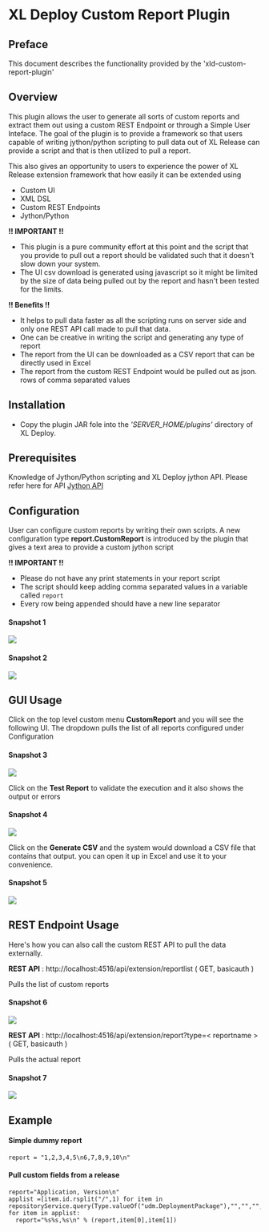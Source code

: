 # XL Deploy Custom Report Plugin



## Preface
This document describes the functionality provided by the 'xld-custom-report-plugin'

## Overview
This plugin allows the user to generate all sorts of custom reports and extract them out using a custom REST Endpoint or through a Simple User Inteface. The goal of the plugin is to provide a framework so that users capable of writing jython/python scripting to pull data out of XL Release can provide a script and that is then utilized to pull a report. 

This also gives an opportunity to users to experience the power of XL Release extension framework that how easily it can be extended using   
-  Custom UI  
-  XML DSL   
-  Custom REST Endpoints  
-  Jython/Python  

**!! IMPORTANT !!**   

- This plugin is a pure community effort at this point and the script that you provide to pull out a report should be validated such that it doesn't slow down your system.  
- The UI csv download is generated using javascript so it might be limited by the size of data being pulled out by the report and hasn't been tested for the limits.

**!! Benefits !!** 
 
- It helps to pull data faster as all the scripting runs on server side and only one REST API call made to pull that data.  
- One can be creative in writing the script and generating any type of report
- The report from the UI can be downloaded as a CSV report that can be directly used in Excel
- The report from the custom REST Endpoint would be pulled out as json.  rows of comma separated values


## Installation
- Copy the plugin JAR fole into the *'SERVER_HOME/plugins'* directory of XL Deploy.

## Prerequisites 
Knowledge of Jython/Python scripting and XL Deploy jython API.  Please refer here for API [Jython API](https://docs.xebialabs.com/jython-docs/#!/xl-deploy/9.0.x/)

## Configuration
User can configure custom reports by writing their own scripts. A new configuration type **report.CustomReport** is introduced by the plugin that gives a text area to provide a custom jython script

**!! IMPORTANT !!**  

- Please do not have any print statements in your report script  
- The script should keep adding comma separated values in a variable called `report`
- Every row being appended should have a new line separator

#### Snapshot 1

![](images/snap1.png)

#### Snapshot 2

![](images/snap2.png)

## GUI Usage
Click on the top level custom menu **CustomReport** and you will see the following UI. The dropdown pulls the list of all reports configured under Configuration

#### Snapshot 3

![](images/snap3.png)


Click on the **Test Report** to validate the execution and it also shows the output or errors

#### Snapshot 4

![](images/snap4.png)

Click on the **Generate CSV** and the system would download a CSV file that contains that output. you can open it up in Excel and use it to your convenience.

#### Snapshot 5

![](images/snap5.png)

## REST Endpoint Usage

Here's how you can also call the custom REST API to pull the data externally.

**REST API** : http://localhost:4516/api/extension/reportlist ( GET, basicauth )

Pulls the list of custom reports

#### Snapshot 6
![](images/snap6.png)

**REST API** : http://localhost:4516/api/extension/report?type=< reportname > ( GET, basicauth )

Pulls the actual report

#### Snapshot 7
![](images/snap7.png)







## Example

#### Simple dummy report
```
report = "1,2,3,4,5\n6,7,8,9,10\n"
```

#### Pull custom fields from a release
```
report="Application, Version\n"
applist =[item.id.rsplit("/",1) for item in repositoryService.query(Type.valueOf("udm.DeploymentPackage"),"","","",None,None,-1,-1)]
for item in applist:
  report="%s%s,%s\n" % (report,item[0],item[1])
```


